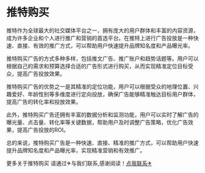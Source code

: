 # 推特购买

推特作为全球最大的社交媒体平台之一，拥有庞大的用户群体和丰富的内容资源，成为许多企业和个人进行推广和营销的首选平台。在推特上进行广告投放是一种快速、直接、有效的推广方式，可以帮助用户快速提升品牌知名度和产品曝光率。

推特购买广告的方式多种多样，包括推文广告、推广账户和趋势话题等。用户可以根据自己的需求和预算选择合适的广告形式进行购买，从而实现精准定位目标受众，提高广告投放效果。

推特购买广告的优势之一是其精准的定位功能，用户可以根据受众的地理位置、兴趣爱好、年龄性别等多维度进行定向投放，确保广告能够精准触达目标用户群体，提高广告的转化率和投放效果。

此外，推特购买广告还拥有丰富的数据分析和监测功能，用户可以实时了解广告的曝光量、点击量、转化率等关键数据，帮助用户及时调整广告策略，优化广告效果，提高广告投放的ROI。

总的来说，推特购买广告是一种快速、直接、精准的推广方式，可以帮助用户快速提升品牌知名度和产品曝光率，实现精准营销和有效推广。

更多关于推特购买 请通过✈与我们联系,感谢阅读！[点我联系✈](https://docs.G208.com)